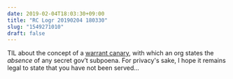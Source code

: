 ```yaml
---
date: 2019-02-04T18:03:30+09:00
title: "RC Logr 20190204 180330"
slug: "1549271010"
draft: false
---
```


TIL about the concept of a [warrant canary](https://en.wikipedia.org/wiki/Warrant_canary), with which an org states the _absence_ of any secret gov’t subpoena. For privacy's sake, I hope it remains legal to state that you have not been served...
